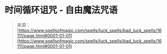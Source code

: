<!--yml

category: 未分类

date: 2024-06-12 18:56:02

-->

# 时间循环诅咒 - 自由魔法咒语

> 来源：[https://www.spellsofmagic.com/spells/luck_spells/bad_luck_spells/16111/page.html#0001-01-01](https://www.spellsofmagic.com/spells/luck_spells/bad_luck_spells/16111/page.html#0001-01-01)

